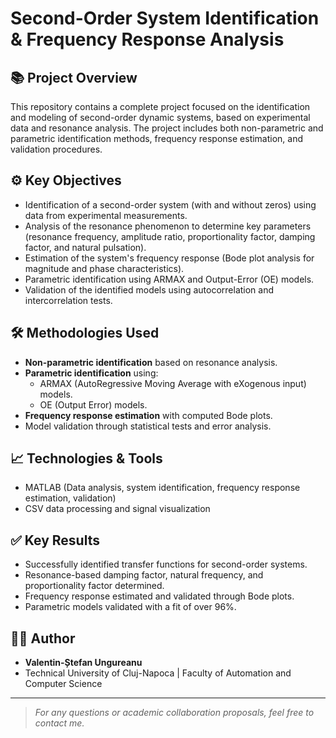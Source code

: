 # Second-Order System Identification & Frequency Response Analysis

## 📚 Project Overview
This repository contains a complete project focused on the identification and modeling of second-order dynamic systems, based on experimental data and resonance analysis.
The project includes both non-parametric and parametric identification methods, frequency response estimation, and validation procedures.

## ⚙️ Key Objectives
- Identification of a second-order system (with and without zeros) using data from experimental measurements.
- Analysis of the resonance phenomenon to determine key parameters (resonance frequency, amplitude ratio, proportionality factor, damping factor, and natural pulsation).
- Estimation of the system's frequency response (Bode plot analysis for magnitude and phase characteristics).
- Parametric identification using ARMAX and Output-Error (OE) models.
- Validation of the identified models using autocorrelation and intercorrelation tests.

## 🛠 Methodologies Used
- **Non-parametric identification** based on resonance analysis.
- **Parametric identification** using:
  - ARMAX (AutoRegressive Moving Average with eXogenous input) models.
  - OE (Output Error) models.
- **Frequency response estimation** with computed Bode plots.
- Model validation through statistical tests and error analysis.

## 📈 Technologies & Tools
- MATLAB (Data analysis, system identification, frequency response estimation, validation)
- CSV data processing and signal visualization


## ✅ Key Results
- Successfully identified transfer functions for second-order systems.
- Resonance-based damping factor, natural frequency, and proportionality factor determined.
- Frequency response estimated and validated through Bode plots.
- Parametric models validated with a fit of over 96%.



## 👨‍💻 Author
- **Valentin-Ștefan Ungureanu**
- Technical University of Cluj-Napoca | Faculty of Automation and Computer Science



---
> *For any questions or academic collaboration proposals, feel free to contact me.*

